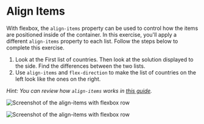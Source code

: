 # Align Items

With flexbox, the `align-items` property can be used to control how the items are positioned inside of the container. In this exercise, you'll apply a different `align-items` property to each list. Follow the steps below to complete this exercise.

1. Look at the First list of countries. Then look at the solution displayed to the side. Find the differences between the two lists.
2. Use `align-items` and `flex-direction` to make the list of countries on the left look like the ones on the right.

_Hint: You can review how `align-items` works in [this guide](https://css-tricks.com/snippets/css/a-guide-to-flexbox/#article-header-id-7)._

![Screenshot of the align-items with flexbox row](/Exercises/html-css-git-exercises/images/13/example-align-row.png)

![Screenshot of the align-items with flexbox row](/Exercises/html-css-git-exercises/images/13/example-align-column.png)
